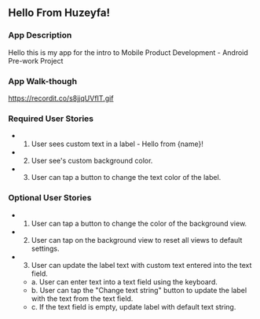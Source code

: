 ## Hello From Huzeyfa!

### App Description
Hello this is my app for the intro to Mobile Product Development - Android Pre-work Project

### App Walk-though

https://recordit.co/s8jjqUVfIT.gif



### Required User Stories
-  1. User sees custom text in a label - Hello from {name}!
-  2. User see's custom background color.
-  3. User can tap a button to change the text color of the label.

### Optional User Stories
-  1. User can tap a button to change the color of the background view.
-  2. User can tap on the background view to reset all views to default settings.
-  3. User can update the label text with custom text entered into the text field.
   -  a. User can enter text into a text field using the keyboard.
   -  b. User can tap the "Change text string" button to update the label with the text from the text field.
   -  c. If the text field is empty, update label with default text string.
